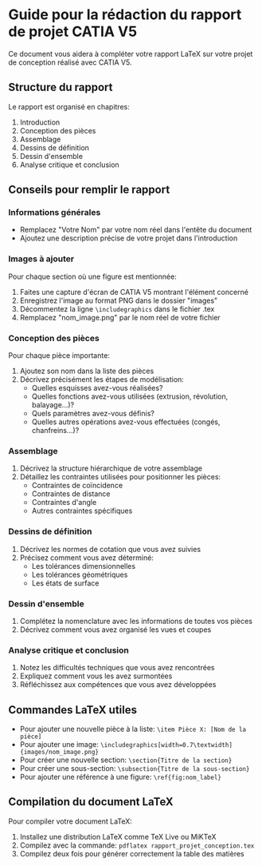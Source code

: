 # Guide pour la rédaction du rapport de projet CATIA V5

Ce document vous aidera à compléter votre rapport LaTeX sur votre projet de conception réalisé avec CATIA V5.

## Structure du rapport

Le rapport est organisé en chapitres:
1. Introduction
2. Conception des pièces
3. Assemblage
4. Dessins de définition
5. Dessin d'ensemble
6. Analyse critique et conclusion

## Conseils pour remplir le rapport

### Informations générales
- Remplacez "Votre Nom" par votre nom réel dans l'entête du document
- Ajoutez une description précise de votre projet dans l'introduction

### Images à ajouter
Pour chaque section où une figure est mentionnée:
1. Faites une capture d'écran de CATIA V5 montrant l'élément concerné
2. Enregistrez l'image au format PNG dans le dossier "images"
3. Décommentez la ligne `\includegraphics` dans le fichier .tex
4. Remplacez "nom_image.png" par le nom réel de votre fichier

### Conception des pièces
Pour chaque pièce importante:
1. Ajoutez son nom dans la liste des pièces
2. Décrivez précisément les étapes de modélisation:
   - Quelles esquisses avez-vous réalisées?
   - Quelles fonctions avez-vous utilisées (extrusion, révolution, balayage...)?
   - Quels paramètres avez-vous définis?
   - Quelles autres opérations avez-vous effectuées (congés, chanfreins...)?

### Assemblage
1. Décrivez la structure hiérarchique de votre assemblage
2. Détaillez les contraintes utilisées pour positionner les pièces:
   - Contraintes de coïncidence
   - Contraintes de distance
   - Contraintes d'angle
   - Autres contraintes spécifiques

### Dessins de définition
1. Décrivez les normes de cotation que vous avez suivies
2. Précisez comment vous avez déterminé:
   - Les tolérances dimensionnelles
   - Les tolérances géométriques
   - Les états de surface

### Dessin d'ensemble
1. Complétez la nomenclature avec les informations de toutes vos pièces
2. Décrivez comment vous avez organisé les vues et coupes

### Analyse critique et conclusion
1. Notez les difficultés techniques que vous avez rencontrées
2. Expliquez comment vous les avez surmontées
3. Réfléchissez aux compétences que vous avez développées

## Commandes LaTeX utiles

- Pour ajouter une nouvelle pièce à la liste: `\item Pièce X: [Nom de la pièce]`
- Pour ajouter une image: `\includegraphics[width=0.7\textwidth]{images/nom_image.png}`
- Pour créer une nouvelle section: `\section{Titre de la section}`
- Pour créer une sous-section: `\subsection{Titre de la sous-section}`
- Pour ajouter une référence à une figure: `\ref{fig:nom_label}`

## Compilation du document LaTeX

Pour compiler votre document LaTeX:
1. Installez une distribution LaTeX comme TeX Live ou MiKTeX
2. Compilez avec la commande: `pdflatex rapport_projet_conception.tex`
3. Compilez deux fois pour générer correctement la table des matières 